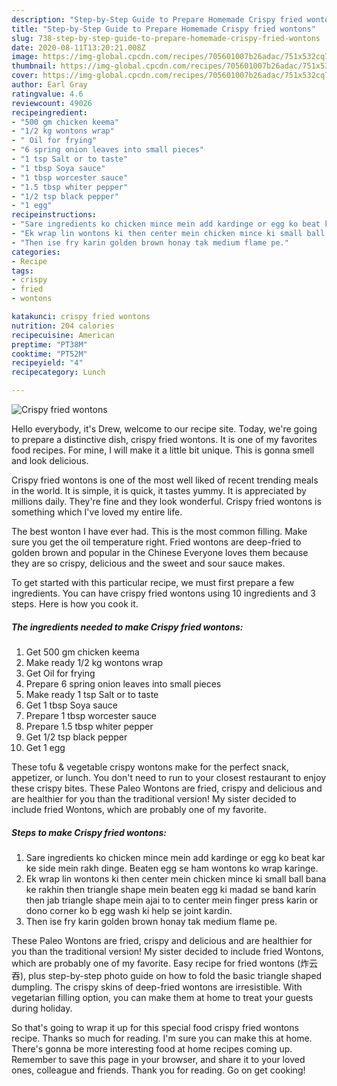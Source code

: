 ```yaml
---
description: "Step-by-Step Guide to Prepare Homemade Crispy fried wontons"
title: "Step-by-Step Guide to Prepare Homemade Crispy fried wontons"
slug: 738-step-by-step-guide-to-prepare-homemade-crispy-fried-wontons
date: 2020-08-11T13:20:21.008Z
image: https://img-global.cpcdn.com/recipes/705601007b26adac/751x532cq70/crispy-fried-wontons-recipe-main-photo.jpg
thumbnail: https://img-global.cpcdn.com/recipes/705601007b26adac/751x532cq70/crispy-fried-wontons-recipe-main-photo.jpg
cover: https://img-global.cpcdn.com/recipes/705601007b26adac/751x532cq70/crispy-fried-wontons-recipe-main-photo.jpg
author: Earl Gray
ratingvalue: 4.6
reviewcount: 49026
recipeingredient:
- "500 gm chicken keema"
- "1/2 kg wontons wrap"
- " Oil for frying"
- "6 spring onion leaves into small pieces"
- "1 tsp Salt or to taste"
- "1 tbsp Soya sauce"
- "1 tbsp worcester sauce"
- "1.5 tbsp whiter pepper"
- "1/2 tsp black pepper"
- "1 egg"
recipeinstructions:
- "Sare ingredients ko chicken mince mein add kardinge or egg ko beat kar ke side mein rakh dinge. Beaten egg se ham wontons ko wrap karinge."
- "Ek wrap lin wontons ki then center mein chicken mince ki small ball bana ke rakhin then triangle shape mein beaten egg ki madad se band karin then jab triangle shape mein ajai to to center mein finger press karin or dono corner ko b egg wash ki help se joint kardin."
- "Then ise fry karin golden brown honay tak medium flame pe."
categories:
- Recipe
tags:
- crispy
- fried
- wontons

katakunci: crispy fried wontons 
nutrition: 204 calories
recipecuisine: American
preptime: "PT38M"
cooktime: "PT52M"
recipeyield: "4"
recipecategory: Lunch

---
```



![Crispy fried wontons](https://img-global.cpcdn.com/recipes/705601007b26adac/751x532cq70/crispy-fried-wontons-recipe-main-photo.jpg)

Hello everybody, it's Drew, welcome to our recipe site. Today, we're going to prepare a distinctive dish, crispy fried wontons. It is one of my favorites food recipes. For mine, I will make it a little bit unique. This is gonna smell and look delicious.

Crispy fried wontons is one of the most well liked of recent trending meals in the world. It is simple, it is quick, it tastes yummy. It is appreciated by millions daily. They're fine and they look wonderful. Crispy fried wontons is something which I've loved my entire life.

The best wonton I have ever had. This is the most common filling. Make sure you get the oil temperature right. Fried wontons are deep-fried to golden brown and popular in the Chinese Everyone loves them because they are so crispy, delicious and the sweet and sour sauce makes.


To get started with this particular recipe, we must first prepare a few ingredients. You can have crispy fried wontons using 10 ingredients and 3 steps. Here is how you cook it.

<!--inarticleads1-->

##### The ingredients needed to make Crispy fried wontons:

1. Get 500 gm chicken keema
1. Make ready 1/2 kg wontons wrap
1. Get  Oil for frying
1. Prepare 6 spring onion leaves into small pieces
1. Make ready 1 tsp Salt or to taste
1. Get 1 tbsp Soya sauce
1. Prepare 1 tbsp worcester sauce
1. Prepare 1.5 tbsp whiter pepper
1. Get 1/2 tsp black pepper
1. Get 1 egg


These tofu &amp; vegetable crispy wontons make for the perfect snack, appetizer, or lunch. You don&#39;t need to run to your closest restaurant to enjoy these crispy bites. These Paleo Wontons are fried, crispy and delicious and are healthier for you than the traditional version! My sister decided to include fried Wontons, which are probably one of my favorite. 

<!--inarticleads2-->

##### Steps to make Crispy fried wontons:

1. Sare ingredients ko chicken mince mein add kardinge or egg ko beat kar ke side mein rakh dinge. Beaten egg se ham wontons ko wrap karinge.
1. Ek wrap lin wontons ki then center mein chicken mince ki small ball bana ke rakhin then triangle shape mein beaten egg ki madad se band karin then jab triangle shape mein ajai to to center mein finger press karin or dono corner ko b egg wash ki help se joint kardin.
1. Then ise fry karin golden brown honay tak medium flame pe.


These Paleo Wontons are fried, crispy and delicious and are healthier for you than the traditional version! My sister decided to include fried Wontons, which are probably one of my favorite. Easy recipe for fried wontons (炸云吞), plus step-by-step photo guide on how to fold the basic triangle shaped dumpling. The crispy skins of deep-fried wontons are irresistible. With vegetarian filling option, you can make them at home to treat your guests during holiday. 

So that's going to wrap it up for this special food crispy fried wontons recipe. Thanks so much for reading. I'm sure you can make this at home. There's gonna be more interesting food at home recipes coming up. Remember to save this page in your browser, and share it to your loved ones, colleague and friends. Thank you for reading. Go on get cooking!

